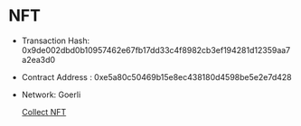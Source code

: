 # NFT

- Transaction Hash: 0x9de002dbd0b10957462e67fb17dd33c4f8982cb3ef194281d12359aa7a2ea3d0
- Contract Address : 0xe5a80c50469b15e8ec438180d4598be5e2e7d428
- Network: Goerli

  [Collect NFT](https://goerli.looksrare.org/collections/0xE5a80c50469B15e8EC438180d4598Be5e2E7D428/1)
